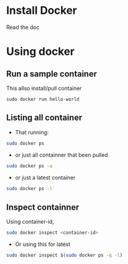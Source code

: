 # Install Docker

Read the doc

# Using docker

## Run a sample container

This allso install/pull container

```
sudo docker run hello-world
```

## Listing all container

- That running:

```sh
sudo docker ps
```

- or just all containner that been pulled

```sh
sudo docker ps -a
```

- or just a latest container

```sh
sudo docker ps -l
```

## Inspect containner

Using container-id, 

```sh
sudo docker inspect <container-id>
```

- Or using this for latest

```sh
sudo docker inspect $(sudo docker ps -q -l)
```

